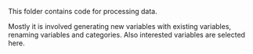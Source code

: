 This folder contains code for processing data.

Mostly it is involved generating new variables with existing variables, renaming variables and categories. Also interested variables are selected here.

